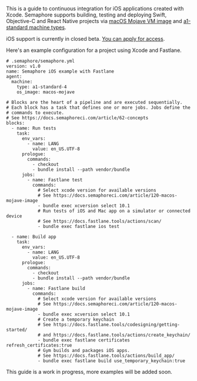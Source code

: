 This is a guide to continuous integration for iOS applications created with Xcode.
Semaphore supports building, testing and deploying Swift, Objective-C and React Native
projects via [macOS Mojave VM image][macos-mojave] and [a1-standard machine
types][machine-types].

iOS support is currently in closed beta. [You can apply for access][beta-apply].

Here's an example configuration for a project using Xcode and Fastlane.

<pre><code class="language-yaml"># .semaphore/semaphore.yml
version: v1.0
name: Semaphore iOS example with Fastlane
agent:
  machine:
    type: a1-standard-4
    os_image: macos-mojave

# Blocks are the heart of a pipeline and are executed sequentially.
# Each block has a task that defines one or more jobs. Jobs define the
# commands to execute.
# See https://docs.semaphoreci.com/article/62-concepts
blocks:
  - name: Run tests
    task:
      env_vars:
        - name: LANG
          value: en_US.UTF-8
      prologue:
        commands:
          - checkout
          - bundle install --path vendor/bundle
      jobs:
        - name: Fastlane test
          commands:
            # Select xcode version for available versions
            # See https://docs.semaphoreci.com/article/120-macos-mojave-image
            - bundle exec xcversion select 10.1
            # Run tests of iOS and Mac app on a simulator or connected device
            # See https://docs.fastlane.tools/actions/scan/
            - bundle exec fastlane ios test

  - name: Build app
    task:
      env_vars:
        - name: LANG
          value: en_US.UTF-8
      prologue:
        commands:
          - checkout
          - bundle install --path vendor/bundle
      jobs:
        - name: Fastlane build
          commands:
            # Select xcode version for available versions
            # See https://docs.semaphoreci.com/article/120-macos-mojave-image
            - bundle exec xcversion select 10.1
            # Create a temporary keychain
            # See https://docs.fastlane.tools/codesigning/getting-started/
            # and https://docs.fastlane.tools/actions/create_keychain/
            - bundle exec fastlane certificates refresh_certificates:true
            # Gym builds and packages iOS apps.
            # See https://docs.fastlane.tools/actions/build_app/
            - bundle exec fastlane build use_temporary_keychain:true
</code></pre>

This guide is a work in progress, more examples will be added soon.

[macos-mojave]: https://docs.semaphoreci.com/article/120-macos-mojave-image
[machine-types]: https://docs.semaphoreci.com/article/20-machine-types
[beta-apply]: https://semaphoreci.com/product/ios
